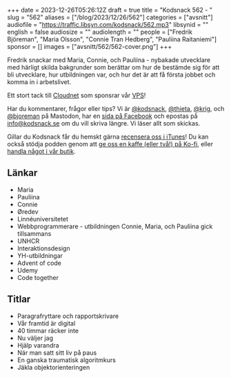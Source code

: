 +++
date = 2023-12-26T05:26:12Z
draft = true
title = "Kodsnack 562 - "
slug = "562"
aliases = ["/blog/2023/12/26/562"]
categories = ["avsnitt"]
audiofile = "https://traffic.libsyn.com/kodsnack/562.mp3"
libsynid = ""
english = false
audiosize = ""
audiolength = ""
people = ["Fredrik Björeman", "Maria Olsson", "Connie Tran Hedberg", "Pauliina Raitaniemi"]
sponsor = []
images = ["avsnitt/562/562-cover.png"]
+++

Fredrik snackar med Maria, Connie, och Pauliina - nybakade utvecklare med härligt skilda bakgrunder som berättar om hur de bestämde sig för att bli utvecklare, hur utbildningen var, och hur det är att få första jobbet och komma in i arbetslivet.

Ett stort tack till [Cloudnet](https://www.cloudnet.se) som sponsrar vår [VPS](https://en.wikipedia.org/wiki/Virtual_private_server)!

Har du kommentarer, frågor eller tips? Vi är [@kodsnack](https://social.podsnack.se/@kodsnack), [@thieta](https://6510.nu/@thieta), [@krig](https://6510.nu/@krig), och [@bjoreman](https://toot.cafe/@bjoreman) på Mastodon, har en [sida på Facebook](https://www.facebook.com/) och epostas på [info@kodsnack.se](mailto:info@kodsnack.se) om du vill skriva längre. Vi läser allt som skickas.

Gillar du Kodsnack får du hemskt gärna [recensera oss i iTunes](https://itunes.apple.com/se/podcast/kodsnack/id561631498?l=en)! Du kan också stödja podden genom att <a href="https://ko-fi.com/kodsnack" rel="payment">ge oss en kaffe (eller två!) på Ko-fi</a>, eller [handla något i vår butik](https://shop.spreadshirt.se/kodsnack/).

## Länkar ##
* Maria
* Pauliina
* Connie
* Øredev
* Linnéuniversitetet
* Webbprogrammerare - utbildningen Connie, Maria, och Pauliina gick tillsammans
* UNHCR
* Interaktionsdesign
* YH-utbildningar
* Advent of code
* Udemy
* Code together

## Titlar ##
* Paragrafryttare och rapportskrivare
* Vår framtid är digital
* 40 timmar räcker inte
* Nu väljer jag
* Hjälp varandra
* När man satt sitt liv på paus
* En ganska traumatisk algoritmkurs
* Jäkla objektorienteringen